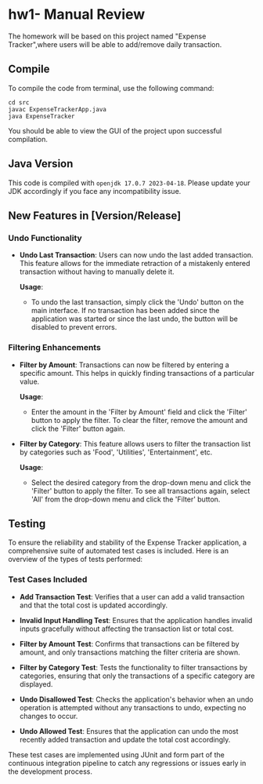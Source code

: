 # hw1- Manual Review

The homework will be based on this project named "Expense Tracker",where users will be able to add/remove daily transaction. 

## Compile

To compile the code from terminal, use the following command:
```
cd src
javac ExpenseTrackerApp.java
java ExpenseTracker
```

You should be able to view the GUI of the project upon successful compilation. 

## Java Version
This code is compiled with ```openjdk 17.0.7 2023-04-18```. Please update your JDK accordingly if you face any incompatibility issue. 

## New Features in [Version/Release]

### Undo Functionality

- **Undo Last Transaction**: Users can now undo the last added transaction. This feature allows for the immediate retraction of a mistakenly entered transaction without having to manually delete it.
  
  **Usage**:
  - To undo the last transaction, simply click the 'Undo' button on the main interface. If no transaction has been added since the application was started or since the last undo, the button will be disabled to prevent errors.

### Filtering Enhancements

- **Filter by Amount**: Transactions can now be filtered by entering a specific amount. This helps in quickly finding transactions of a particular value.
  
  **Usage**:
  - Enter the amount in the 'Filter by Amount' field and click the 'Filter' button to apply the filter. To clear the filter, remove the amount and click the 'Filter' button again.

- **Filter by Category**: This feature allows users to filter the transaction list by categories such as 'Food', 'Utilities', 'Entertainment', etc.

  **Usage**:
  - Select the desired category from the drop-down menu and click the 'Filter' button to apply the filter. To see all transactions again, select 'All' from the drop-down menu and click the 'Filter' button.
  
 ## Testing

To ensure the reliability and stability of the Expense Tracker application, a comprehensive suite of automated test cases is included. Here is an overview of the types of tests performed:

### Test Cases Included

- **Add Transaction Test**: Verifies that a user can add a valid transaction and that the total cost is updated accordingly.

- **Invalid Input Handling Test**: Ensures that the application handles invalid inputs gracefully without affecting the transaction list or total cost.

- **Filter by Amount Test**: Confirms that transactions can be filtered by amount, and only transactions matching the filter criteria are shown.

- **Filter by Category Test**: Tests the functionality to filter transactions by categories, ensuring that only the transactions of a specific category are displayed.

- **Undo Disallowed Test**: Checks the application's behavior when an undo operation is attempted without any transactions to undo, expecting no changes to occur.

- **Undo Allowed Test**: Ensures that the application can undo the most recently added transaction and update the total cost accordingly.

These test cases are implemented using JUnit and form part of the continuous integration pipeline to catch any regressions or issues early in the development process.
